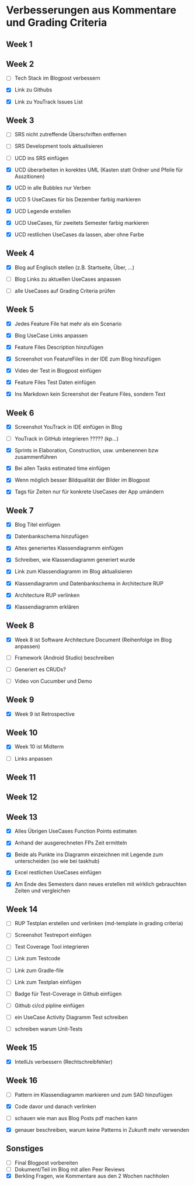 # Verbesserungen aus Kommentare und Grading Criteria

## Week 1



## Week 2

- [ ] Tech Stack im Blogpost verbessern
- [x] Link zu Githubs
- [x] Link zu YouTrack Issues List



## Week 3

- [ ] SRS nicht zutreffende Überschriften entfernen
- [ ] SRS Development tools aktualisieren
- [ ] UCD ins SRS einfügen
- [x] UCD überarbeiten in korektes UML (Kasten statt Ordner und Pfeile für Asszitionen)
- [x] UCD in alle Bubbles nur Verben
- [x] UCD 5 UseCases für bis Dezember farbig markieren
- [x] UCD Legende erstellen
- [x] UCD UseCases, für zweitets Semester farbig markieren
- [x] UCD restlichen UseCases da lassen, aber ohne Farbe



## Week 4

- [x] Blog auf Englisch stellen (z.B. Startseite, Über, ...)
- [ ] Blog Links zu aktuellen UseCases anpassen
- [ ] alle UseCases auf Grading Criteria prüfen



## Week 5

- [x] Jedes Feature File hat mehr als ein Scenario
- [x] Blog UseCase Links anpassen
- [x] Feature Files Description hinzufügen
- [x] Screenshot von FeatureFiles in der IDE zum Blog hinzufügen
- [x] Video der Test in Blogpost einfügen
- [x] Feature Files Test Daten einfügen
- [x] Ins Markdown kein Screenshot der Feature Files, sondern Text


## Week 6

- [x] Screenshot YouTrack in IDE einfügen in Blog
- [ ] YouTrack in GitHub integrieren ????? (kp...)
- [x] Sprints in Elaboration, Construction, usw. umbenennen bzw zusammenführen
- [x] Bei allen Tasks estimated time einfügen
- [x] Wenn möglich besser Bildqualität der Bilder im Blogpost
- [x] Tags für Zeiten nur für konkrete UseCases der App umändern


## Week 7

- [x] Blog Titel einfügen
- [x] Datenbankschema hinzufügen
- [x] Altes generiertes Klassendiagramm einfügen
- [x] Schreiben, wie Klassendiagramm generiert wurde
- [x] Link zum Klassendiagramm im Blog aktualisieren
- [x] Klassendiagramm und Datenbankschema in Architecture RUP
- [x] Architecture RUP verlinken
- [x] Klassendiagramm erklären


## Week 8

- [x] Week 8 ist Software Architecture Document (Reihenfolge im Blog anpassen)
- [ ] Framework (Android Studio) beschreiben
- [ ] Generiert es CRUDs?
- [ ] Video von Cucumber und Demo


## Week 9

- [x] Week 9 ist Retrospective


## Week 10

- [x] Week 10 ist Midterm
- [ ] Links anpassen


## Week 11


## Week 12


## Week 13

- [x] Alles Übrigen UseCases Function Points estimaten
- [x] Anhand der ausgerechneten FPs Zeit ermitteln
- [x] Beide als Punkte ins Diagramm einzeichnen mit Legende zum unterscheiden (so wie bei taskhub)
- [x] Excel restlichen UseCases einfügen
- [x] Am Ende des Semesters dann neues erstellen mit wirklich gebrauchten Zeiten und vergleichen


## Week 14

- [ ] RUP Testplan erstellen und verlinken (md-template in grading criteria)
- [ ] Screenshot Testreport einfügen
- [ ] Test Coverage Tool integrieren
- [ ] Link zum Testcode
- [ ] Link zum Gradle-file
- [ ] Link zum Testplan einfügen
- [ ] Badge für Test-Coverage in Github einfügen
- [ ] Github ci/cd pipline einfügen
- [ ] ein UseCase Activity Diagramm Test schreiben
- [ ] schreiben warum Unit-Tests


## Week 15

- [x] IntelliJs verbessern (Rechtschreibfehler)


## Week 16

- [ ] Pattern im Klassendiagramm markieren und zum SAD hinzufügen
- [X] Code davor und danach verlinken
- [ ] schauen wie man aus Blog Posts pdf machen kann
- [X] genauer beschreiben, warum keine Patterns in Zukunft mehr verwenden


## Sonstiges

- [ ] Final Blogpost vorbereiten
- [ ] Dokument/Teil im Blog mit allen Peer Reviews
- [x] Berkling Fragen, wie Kommentare aus den 2 Wochen nachholen
